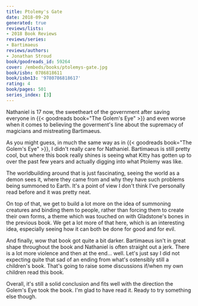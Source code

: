 ```yaml
---
title: Ptolemy's Gate
date: 2018-09-20
generated: true
reviews/lists:
- 2018 Book Reviews
reviews/series:
- Bartimaeus
reviews/authors:
- Jonathan Stroud
book/goodreads_id: 59264
cover: /embeds/books/ptolemys-gate.jpg
book/isbn: 0786818611
book/isbn13: '9780786818617'
rating: 4
book/pages: 501
series_index: [3]
---
```

Nathaniel is 17 now, the sweetheart of the government after saving everyone in {{< goodreads book="The Golem's Eye" >}} and even worse when it comes to believing the goverment's line about the supremacy of magicians and mistreating Bartimaeus.  

As you might guess, in much the same way as in {{< goodreads book="The Golem's Eye" >}}, I didn't really care for Nathaniel. Bartimaeus is still pretty cool, but where this book really shines is seeing what Kitty has gotten up to over the past few years and actually digging into what Ptolemy was like.  

<!--more-->

The worldbuilding around that is just fascinating, seeing the world as a demon sees it, where they came from and why they have such problems being summoned to Earth. It's a point of view I don't think I've personally read before and it was pretty neat.  

On top of that, we get to build a lot more on the idea of summoning creatures and binding them to people, rather than forcing them to create their own forms, a theme which was touched on with Gladstone's bones in the previous book. We get a lot more of that here, which is an interesting idea, especially seeing how it can both be done for good and for evil.  

And finally, wow that book got quite a bit darker. Bartimaeus isn't in great shape throughout the book and Nathaniel is often straight out a jerk. There is a lot more violence and then at the end... well. Let's just say I did not expecting quite that sad of an ending from what's ostensibly still a children's book. That's going to raise some discussions if/when my own children read this book.  

Overall, it's still a solid conclusion and fits well with the direction the Golem's Eye took the book. I'm glad to have read it. Ready to try something else though.